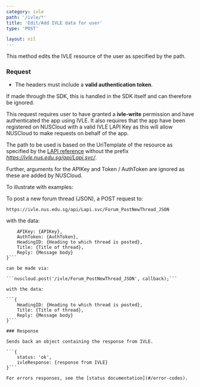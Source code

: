```yaml
---
category: ivle
path: '/ivle/*'
title: 'Edit/Add IVLE data for user'
type: 'POST'

layout: nil
---
```


This method edits the IVLE resource of the user as specified by the path.

### Request

* The headers must include a **valid authentication token**.

If made through the SDK, this is handled in the SDK itself and can therefore be ignored.

This request requires user to have granted a **ivle-write** permission and have authenticated the app using IVLE. It also requires that the app have been registered on NUSCloud with a valid IVLE LAPI Key as this will allow NUSCloud to make requests on behalf of the app.

The path to be used is based on the UriTemplate of the resource as specified by the [LAPI reference](https://wiki.nus.edu.sg/display/ivlelapi/LAPI+Reference) without the prefix *https://ivle.nus.edu.sg/api/Lapi.svc/*.

Further, arguments for the APIKey and Token / AuthToken are ignored as these are added by NUSCloud.

To illustrate with examples:

To post a new forum thread (JSON), a POST request to:

```https://ivle.nus.edu.sg/api/Lapi.svc/Forum_PostNewThread_JSON```

with the data:

```{
    APIKey: {APIKey},
    AuthToken: {AuthToken},
    HeadingID: {Heading to which thread is posted},
    Title: {Title of thread},
    Reply: {Message body}
}```

can be made via:

```nuscloud.post('/ivle/Forum_PostNewThread_JSON', callback);```

with the data:

```{
    HeadingID: {Heading to which thread is posted},
    Title: {Title of thread},
    Reply: {Message body}
}```

### Response

Sends back an object containing the response from IVLE.

```{
    status: 'ok',
    ivleResponse: {response from IVLE}   
}```

For errors responses, see the [status documentation](#/error-codes).
